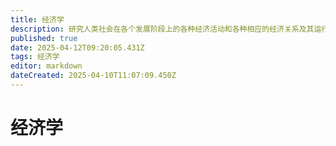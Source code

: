 ```yaml
---
title: 经济学
description: 研究人类社会在各个发展阶段上的各种经济活动和各种相应的经济关系及其运行、发展规律的学科。
published: true
date: 2025-04-12T09:20:05.431Z
tags: 经济学
editor: markdown
dateCreated: 2025-04-10T11:07:09.450Z
---
```


# 经济学
